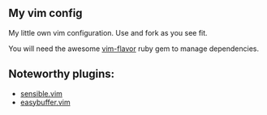 My vim config
-------------


My little own vim configuration. Use and fork as you see fit.


You will need the awesome [vim-flavor](https://github.com/kana/vim-flavor) ruby
gem to manage dependencies.


## Noteworthy plugins:

 * [sensible.vim](https://gitub.com/tpope/vim-sensible)
 * [easybuffer.vim](https://github.com/vim-scripts/easybuffer.vim)
